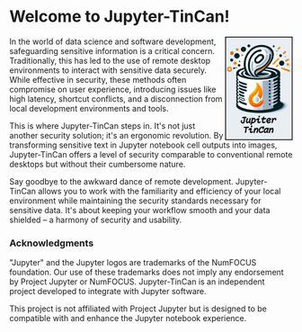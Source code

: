 # Welcome to Jupyter-TinCan!

<img src="https://github.com/nilp0inter/jupyter-tincan/blob/main/art/jupyter-tincan-logo.png?raw=true" align="right"
     alt="Jupyter-Tincan logo" width="120">

In the world of data science and software development, safeguarding sensitive information is a critical concern. Traditionally, this has led to the use of remote desktop environments to interact with sensitive data securely. While effective in security, these methods often compromise on user experience, introducing issues like high latency, shortcut conflicts, and a disconnection from local development environments and tools.

This is where Jupyter-TinCan steps in. It's not just another security solution; it's an ergonomic revolution. By transforming sensitive text in Jupyter notebook cell outputs into images, Jupyter-TinCan offers a level of security comparable to conventional remote desktops but without their cumbersome nature.

Say goodbye to the awkward dance of remote development. Jupyter-TinCan allows you to work with the familiarity and efficiency of your local environment while maintaining the security standards necessary for sensitive data. It's about keeping your workflow smooth and your data shielded – a harmony of security and usability.


### Acknowledgments

"Jupyter" and the Jupyter logos are trademarks of the NumFOCUS foundation. Our use of these trademarks does not imply any endorsement by Project Jupyter or NumFOCUS. Jupyter-TinCan is an independent project developed to integrate with Jupyter software.

This project is not affiliated with Project Jupyter but is designed to be compatible with and enhance the Jupyter notebook experience.
